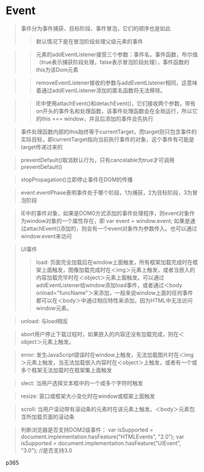 # Event

> 事件分为事件捕获、目标阶段、事件冒泡，它们的顺序也是如此
>> 默认情况下是在冒泡阶段处理父级元素的事件

>> 元素的addEventListener接受三个参数：事件名，事件函数，布尔值（true表示捕获阶段处理，false表示冒泡阶段处理），事件函数的this为该Dom元素

>> removeEventListener接收的参数与addEventListener相同，这意味着通过addEventListener添加的匿名函数将无法移除。

>> IE中使用attachEvent()和detachEvent()，它们接收两个参数，带有on开头的事件名和处理函数，该事件处理函数会在全局运行，所以它的this === window，并且后添加的事件会先执行

> 事件处理函数内部的this始终等于currentTarget，而target则只包含事件的实际目标，即currentTarget指向当前执行事件的对象，这个事件有可能是target传递过来的

> preventDefault()取消默认行为，只有cancelable为true才可调用preventDefault()

> stopPropagation()立即停止事件在DOM的传播

> event.eventPhase表明事件处于哪个阶段，1为捕获，2为目标阶段，3为冒泡阶段

> IE中的事件对象，如果是DOM0方式添加的事件处理程序，则event对象作为window对象的一个属性存在，即   var event = window.event; 如果是通过attachEvent()添加的，则会有一个event对象作为参数传入。也可以通过window.event来访问

> UI事件
>> load: 页面完全加载后在window上面触发，所有框架加载完成时在框架上面触发，图像加载完成时在＜img＞元素上触发，或者当嵌入的内容加载完毕时在＜object＞元素上面触发。可以通过addEventListener给window添加load事件，或者通过＜body onload="funcName"＞来添加，一般来说window上面的任何事件都可以在＜body＞中通过相应特性来添加，因为HTML中无法访问window元素。

> unload: 与load相反

> abort用户停止下载过程时，如果嵌入的内容还没有加载完成，则在＜object＞元素上触发。

> error: 发生JavaScript错误时在window上触发，无法加载图片时在＜img＞元素上触发，当无法加载嵌入内容时在＜object＞上触发，或者有一个或多个框架无法加载时在框架集上面触发

> slect: 当用户选择文本框中的一个或多个字符时触发

> resize: 窗口或框架大小变化时在window或框架上面触发

> scroll: 当用户滚动带有滚动条的元素时在该元素上触发。＜body＞元素包含所加载页面的滚动条

> 判断浏览器是否支持DOM2级事件：
    var isSupported = document.implementation.hasFeature("HTMLEvents", "2.0");
    var isSupported = document.implementation.hasFeature("UIEvent", "3.0"); //是否支持3.0







p365
